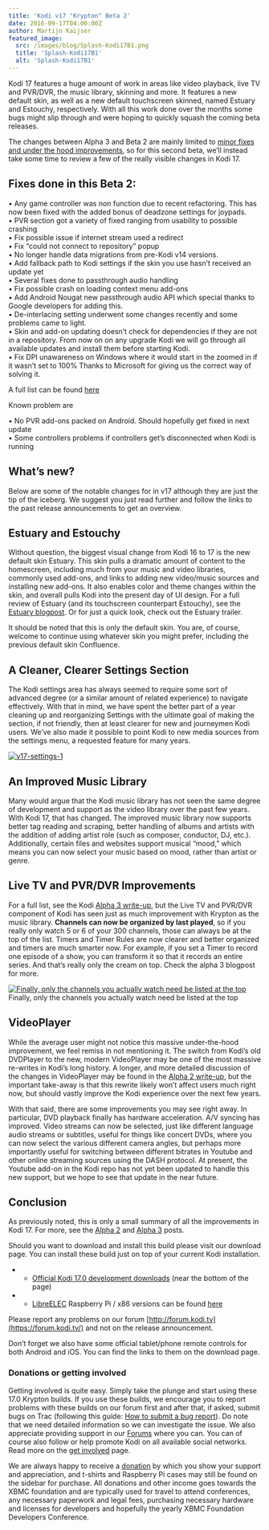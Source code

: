 ```yaml
---
title: 'Kodi v17 "Krypton" Beta 2'
date: 2016-09-17T04:00:00Z
author: Martijn Kaijser
featured_image:
  src: /images/blog/Splash-Kodi17B1.png
  title: 'Splash-Kodi17B1'
  alt: 'Splash-Kodi17B1'
---
```

Kodi 17 features a huge amount of work in areas like video playback, live TV and PVR/DVR, the music library, skinning and more. It features a new default skin, as well as a new default touchscreen skinned, named Estuary and Estouchy, respectively. With all this work done over the months some bugs might slip through and were hoping to quickly squash the coming beta releases.

 The changes between Alpha 3 and Beta 2 are mainly limited to [minor fixes and under the hood improvements](https://github.com/xbmc/xbmc/pulls?utf8=%E2%9C%93&q=milestone%3A%22Krypton%2017.0-beta1%22%20), so for this second beta, we’ll instead take some time to review a few of the really visible changes in Kodi 17.

 Fixes done in this Beta 2:
--------------------------

 • Any game controller was non function due to recent refactoring. This has now been fixed with the added bonus of deadzone settings for joypads.  
 • PVR section got a variety of fixed ranging from usability to possible crashing  
 • Fix possible issue if internet stream used a redirect  
 • Fix “could not connect to repository” popup  
 • No longer handle data migrations from pre-Kodi v14 versions.  
 • Add fallback path to Kodi settings if the skin you use hasn’t received an update yet  
 • Several fixes done to passthrough audio handling  
 • Fix possible crash on loading context menu add-ons  
 • Add Android Nougat new passthrough audio API which special thanks to Google developers for adding this.  
 • De-interlacing setting underwent some changes recently and some problems came to light.  
 • Skin and add-on updating doesn’t check for dependencies if they are not in a repository. From now on on any upgrade Kodi we will go through all available updates and install them before starting Kodi.  
 • Fix DPI unawareness on Windows where it would start in the zoomed in if it wasn’t set to 100% Thanks to Microsoft for giving us the correct way of solving it.

 A full list can be found [here](https://github.com/xbmc/xbmc/milestone/88?closed=1)

 Known problem are

 • No PVR add-ons packed on Android. Should hopefully get fixed in next update  
 • Some controllers problems if controllers get’s disconnected when Kodi is running

 What’s new?
-----------

 Below are some of the notable changes for in v17 although they are just the tip of the iceberg. We suggest you just read further and follow the links to the past release announcements to get an overview.

 Estuary and Estouchy
--------------------

 Without question, the biggest visual change from Kodi 16 to 17 is the new default skin Estuary. This skin pulls a dramatic amount of content to the homescreen, including much from your music and video libraries, commonly used add-ons, and links to adding new video/music sources and installing new add-ons. It also enables color and theme changes within the skin, and overall pulls Kodi into the present day of UI design. For a full review of Estuary (and its touchscreen counterpart Estouchy), see the [Estuary blogpost](/article/brand-new-look-future-kodi-versions "A brand new look for future Kodi versions"). Or for just a quick look, check out the Estuary trailer.

  It should be noted that this is only the default skin. You are, of course, welcome to continue using whatever skin you might prefer, including the previous default skin Confluence.

 A Cleaner, Clearer Settings Section
-----------------------------------

 The Kodi settings area has always seemed to require some sort of advanced degree (or a similar amount of related experience) to navigate effectively. With that in mind, we have spent the better part of a year cleaning up and reorganizing Settings with the ultimate goal of making the section, if not friendly, then at least clearer for new and journeymen Kodi users. We’ve also made it possible to point Kodi to new media sources from the settings menu, a requested feature for many years.

 [![v17-settings-1](/sites/default/files/uploads/v17-settings-1-800x450.png)](/sites/default/files/uploads/v17-settings-1.png)

 An Improved Music Library
-------------------------

 Many would argue that the Kodi music library has not seen the same degree of development and support as the video library over the past few years. With Kodi 17, that has changed. The improved music library now supports better tag reading and scraping, better handling of albums and artists with the addition of adding artist role (such as composer, conductor, DJ, etc.). Additionally, certain files and websites support musical “mood,” which means you can now select your music based on mood, rather than artist or genre.

 Live TV and PVR/DVR Improvements
--------------------------------

 For a full list, see the Kodi [Alpha 3 write-up](/article/kodi-v17-krypton-alpha-3 "Kodi v17 “Krypton” Alpha 3"), but the Live TV and PVR/DVR component of Kodi has seen just as much improvement with Krypton as the music library. **Channels can now be organized by last played**, so if you really only watch 5 or 6 of your 300 channels, those can always be at the top of the list. Timers and Timer Rules are now clearer and better organized and timers are much smarter now. For example, if you set a Timer to record one episode of a show, you can transform it so that it records an entire series. And that’s really only the cream on top. Check the alpha 3 blogpost for more.

 [![Finally, only the channels you actually watch need be listed at the top](/sites/default/files/uploads/screenshot0002-800x451.png)](/sites/default/files/uploads/screenshot0002.png)  
 Finally, only the channels you actually watch need be listed at the top

   VideoPlayer
------------

 While the average user might not notice this massive under-the-hood improvement, we feel remiss in not mentioning it. The switch from Kodi’s old DVDPlayer to the new, modern VideoPlayer may be one of the most massive re-writes in Kodi’s long history. A longer, and more detailed discussion of the changes in VideoPlayer may be found in the [Alpha 2 write-up](/article/kodi-v17-krypton-alpha-2 "Kodi v17 “Krypton” Alpha 2"), but the important take-away is that this rewrite likely won’t affect users much right now, but should vastly improve the Kodi experience over the next few years.

 With that said, there are some improvements you may see right away. In particular, DVD playback finally has hardware acceleration. A/V syncing has improved. Video streams can now be selected, just like different language audio streams or subtitles, useful for things like concert DVDs, where you can now select the various different camera angles, but perhaps more importantly useful for switching between different bitrates in Youtube and other online streaming sources using the DASH protocol. At present, the Youtube add-on in the Kodi repo has not yet been updated to handle this new support, but we hope to see that update in the near future.

 Conclusion
----------

 As previously noted, this is only a small summary of all the improvements in Kodi 17. For more, see the [Alpha 2](/article/kodi-v17-krypton-alpha-2 "Kodi v17 “Krypton” Alpha 2") and [Alpha 3](/article/kodi-v17-krypton-alpha-3 "Kodi v17 “Krypton” Alpha 3") posts.

 Should you want to download and install this build please visit our download page. You can install these build just on top of your current Kodi installation.

 
 * * [Official Kodi 17.0 development downloads](/download) (near the bottom of the page)
 * * [LibreELEC](https://libreelec.tv/downloads/) Raspberry Pi / x86 versions can be found [here](https://libreelec.tv/downloads/preview/)
 
 Please report any problems on our forum [http://forum.kodi.tv](https://forum.kodi.tv/) and not on the release announcement.

 Don’t forget we also have some official tablet/phone remote controls for both Android and iOS. You can find the links to them on the download page.

 ### Donations or getting involved

 Getting involved is quite easy. Simply take the plunge and start using these 17.0 Krypton builds. If you use these builds, we encourage you to report problems with these builds on our forum first and after that, if asked, submit bugs on Trac (following this guide: [How to submit a bug report](https://kodi.wiki/view/HOW-TO:Submit_a_bug_report)). Do note that we need detailed information so we can investigate the issue. We also appreciate providing support in our [Forums](https://forum.kodi.tv/ "Kodi Forums") where you can. You can of course also follow or help promote Kodi on all available social networks. Read more on the [get involved](/get-involved) page.

 We are always happy to receive a [donation](/contribute/donate "Donate") by which you show your support and appreciation, and t-shirts and Raspberry Pi cases may still be found on the sidebar for purchase. All donations and other income goes towards the XBMC foundation and are typically used for travel to attend conferences, any necessary paperwork and legal fees, purchasing necessary hardware and licenses for developers and hopefully the yearly XBMC Foundation Developers Conference.

  

 